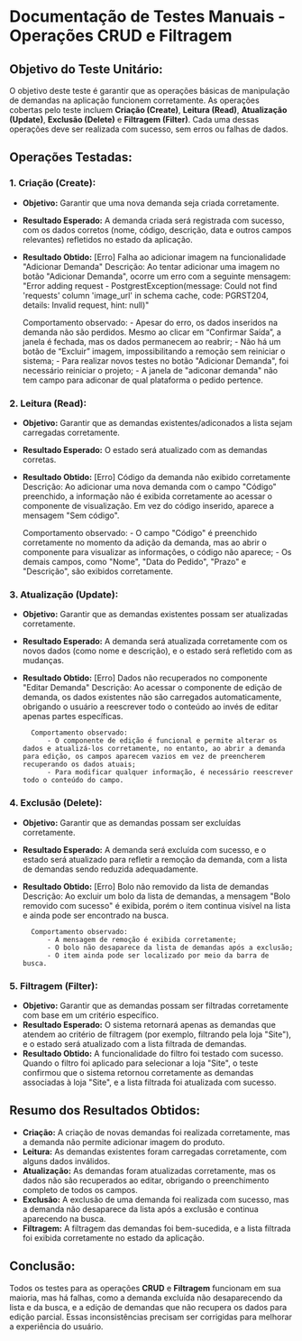 
# Documentação de Testes Manuais - Operações CRUD e Filtragem

## Objetivo do Teste Unitário:

O objetivo deste teste é garantir que as operações básicas de manipulação de demandas na aplicação funcionem corretamente. As operações cobertas pelo teste incluem **Criação (Create)**, **Leitura (Read)**, **Atualização (Update)**, **Exclusão (Delete)** e **Filtragem (Filter)**. Cada uma dessas operações deve ser realizada com sucesso, sem erros ou falhas de dados.

## Operações Testadas:

### 1. Criação (Create):
- **Objetivo:** Garantir que uma nova demanda seja criada corretamente.
- **Resultado Esperado:** A demanda criada será registrada com sucesso, com os dados corretos (nome, código, descrição, data e outros campos relevantes) refletidos no estado da aplicação.
- **Resultado Obtido:** 
    [Erro] Falha ao adicionar imagem na funcionalidade "Adicionar Demanda"
    Descrição:
        Ao tentar adicionar uma imagem no botão "Adicionar Demanda", ocorre um erro com a seguinte mensagem:
        "Error adding request - PostgrestException(message: Could not find 'requests' column 'image_url' in schema cache, code: PGRST204, details: Invalid request, hint: null)"

    Comportamento observado:
        - Apesar do erro, os dados inseridos na demanda não são perdidos. Mesmo ao clicar em “Confirmar Saída”, a janela é fechada, mas os dados permanecem ao reabrir;
        - Não há um botão de “Excluir” imagem, impossibilitando a remoção sem reiniciar o sistema;
        - Para realizar novos testes no botão "Adicionar Demanda", foi necessário reiniciar o projeto;
        - A janela de "adiconar demanda" não tem campo para adiconar de qual plataforma o pedido pertence.  

### 2. Leitura (Read):
- **Objetivo:** Garantir que as demandas existentes/adiconados a lista sejam carregadas corretamente.
- **Resultado Esperado:** O estado será atualizado com as demandas corretas.
- **Resultado Obtido:** 
    [Erro] Código da demanda não exibido corretamente
    Descrição:
        Ao adicionar uma nova demanda com o campo "Código" preenchido, a informação não é exibida corretamente ao acessar o componente de visualização. Em vez do código inserido, aparece a mensagem "Sem código".

    Comportamento observado:
        - O campo "Código" é preenchido corretamente no momento da adição da demanda, mas ao abrir o componente para visualizar as informações, o código não aparece;
        - Os demais campos, como "Nome", "Data do Pedido", "Prazo" e "Descrição", são exibidos corretamente.

### 3. Atualização (Update):
- **Objetivo:** Garantir que as demandas existentes possam ser atualizadas corretamente.
- **Resultado Esperado:** A demanda será atualizada corretamente com os novos dados (como nome e descrição), e o estado será refletido com as mudanças.
- **Resultado Obtido:** 
        [Erro] Dados não recuperados no componente "Editar Demanda"
        Descrição:
            Ao acessar o componente de edição de demanda, os dados existentes não são carregados automaticamente, obrigando o usuário a reescrever todo o conteúdo ao invés de editar apenas partes específicas.

        Comportamento observado:
            - O componente de edição é funcional e permite alterar os dados e atualizá-los corretamente, no entanto, ao abrir a demanda para edição, os campos aparecem vazios em vez de preencherem recuperando os dados atuais;
            - Para modificar qualquer informação, é necessário reescrever todo o conteúdo do campo.

### 4. Exclusão (Delete):
- **Objetivo:** Garantir que as demandas possam ser excluídas corretamente.
- **Resultado Esperado:** A demanda será excluída com sucesso, e o estado será atualizado para refletir a remoção da demanda, com a lista de demandas sendo reduzida adequadamente.
- **Resultado Obtido:** 
        [Erro] Bolo não removido da lista de demandas
        Descrição:
            Ao excluir um bolo da lista de demandas, a mensagem "Bolo removido com sucesso" é exibida, porém o item continua visível na lista e ainda pode ser encontrado na busca.

        Comportamento observado:
            - A mensagem de remoção é exibida corretamente;
            - O bolo não desaparece da lista de demandas após a exclusão;
            - O item ainda pode ser localizado por meio da barra de busca.

### 5. Filtragem (Filter):
- **Objetivo:** Garantir que as demandas possam ser filtradas corretamente com base em um critério específico.
- **Resultado Esperado:** O sistema retornará apenas as demandas que atendem ao critério de filtragem (por exemplo, filtrando pela loja "Site"), e o estado será atualizado com a lista filtrada de demandas.
- **Resultado Obtido:** A funcionalidade do filtro foi testado com sucesso. Quando o filtro foi aplicado para selecionar a loja "Site", o teste confirmou que o sistema retornou corretamente as demandas associadas à loja "Site", e a lista filtrada foi atualizada com sucesso.

## Resumo dos Resultados Obtidos:

- **Criação:** A criação de novas demandas foi realizada corretamente, mas a demanda não permite adicionar imagem do produto.
- **Leitura:** As demandas existentes foram carregadas corretamente, com alguns dados inválidos.
- **Atualização:** As demandas foram atualizadas corretamente, mas os dados não são recuperados ao editar, obrigando o preenchimento completo de todos os campos.
- **Exclusão:** A exclusão de uma demanda foi realizada com sucesso, mas a demanda não desaparece da lista após a exclusão e continua aparecendo na busca.
- **Filtragem:** A filtragem das demandas foi bem-sucedida, e a lista filtrada foi exibida corretamente no estado da aplicação.

## Conclusão:

Todos os testes para as operações **CRUD** e **Filtragem** funcionam em sua maioria, mas há falhas, como a demanda excluída não desaparecendo da lista e da busca, e a edição de demandas que não recupera os dados para edição parcial. Essas inconsistências precisam ser corrigidas para melhorar a experiência do usuário.